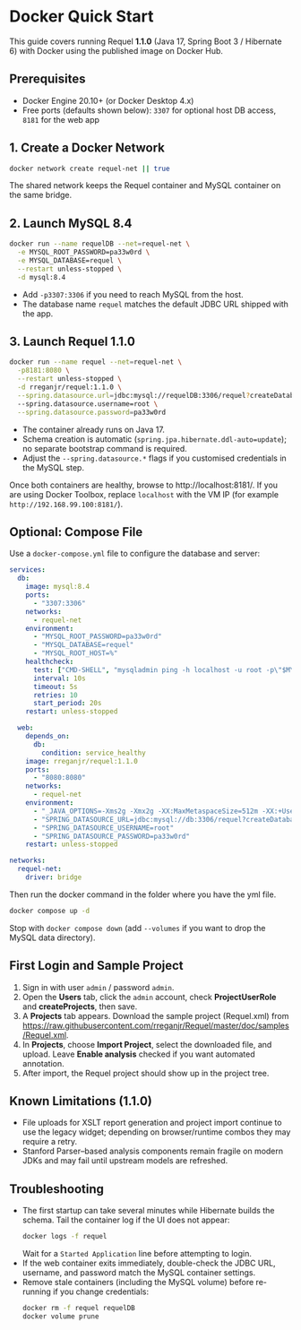 # Docker Quick Start

This guide covers running Requel **1.1.0** (Java 17, Spring Boot 3 / Hibernate 6) with Docker using the published image on Docker Hub.

## Prerequisites
- Docker Engine 20.10+ (or Docker Desktop 4.x)
- Free ports (defaults shown below): `3307` for optional host DB access, `8181` for the web app

## 1. Create a Docker Network
```bash
docker network create requel-net || true
```
The shared network keeps the Requel container and MySQL container on the same bridge.

## 2. Launch MySQL 8.4
```bash
docker run --name requelDB --net=requel-net \
  -e MYSQL_ROOT_PASSWORD=pa33w0rd \
  -e MYSQL_DATABASE=requel \
  --restart unless-stopped \
  -d mysql:8.4
```
- Add `-p3307:3306` if you need to reach MySQL from the host.
- The database name `requel` matches the default JDBC URL shipped with the app.

## 3. Launch Requel 1.1.0
```bash
docker run --name requel --net=requel-net \
  -p8181:8080 \
  --restart unless-stopped \
  -d rreganjr/requel:1.1.0 \
  --spring.datasource.url=jdbc:mysql://requelDB:3306/requel?createDatabaseIfNotExist=true&allowPublicKeyRetrieval=true&useSSL=false&serverTimezone=UTC \
  --spring.datasource.username=root \
  --spring.datasource.password=pa33w0rd
```
- The container already runs on Java 17.
- Schema creation is automatic (`spring.jpa.hibernate.ddl-auto=update`); no separate bootstrap command is required.
- Adjust the `--spring.datasource.*` flags if you customised credentials in the MySQL step.

Once both containers are healthy, browse to http://localhost:8181/. If you are using Docker Toolbox, replace `localhost` with the VM IP (for example `http://192.168.99.100:8181/`).

## Optional: Compose File
Use a `docker-compose.yml` file to configure the database and server:
```yaml
services:
  db:
    image: mysql:8.4
    ports:
      - "3307:3306"
    networks:
      - requel-net
    environment:
      - "MYSQL_ROOT_PASSWORD=pa33w0rd"
      - "MYSQL_DATABASE=requel"
      - "MYSQL_ROOT_HOST=%"
    healthcheck:
      test: ["CMD-SHELL", "mysqladmin ping -h localhost -u root -p\"$MYSQL_ROOT_PASSWORD\" --silent"]
      interval: 10s
      timeout: 5s
      retries: 10
      start_period: 20s
    restart: unless-stopped

  web:
    depends_on:
      db:
        condition: service_healthy
    image: rreganjr/requel:1.1.0
    ports:
      - "8080:8080"
    networks:
      - requel-net
    environment:
      - "_JAVA_OPTIONS=-Xms2g -Xmx2g -XX:MaxMetaspaceSize=512m -XX:+UseG1GC"
      - "SPRING_DATASOURCE_URL=jdbc:mysql://db:3306/requel?createDatabaseIfNotExist=true&allowPublicKeyRetrieval=true&useSSL=false&serverTimezone=UTC"
      - "SPRING_DATASOURCE_USERNAME=root"
      - "SPRING_DATASOURCE_PASSWORD=pa33w0rd"
    restart: unless-stopped

networks:
  requel-net:
    driver: bridge
```
Then run the docker command in the folder where you have the yml file.
```bash
docker compose up -d
```
Stop with `docker compose down` (add `--volumes` if you want to drop the MySQL data directory).

## First Login and Sample Project
1. Sign in with user `admin` / password `admin`.
2. Open the **Users** tab, click the `admin` account, check **ProjectUserRole** and **createProjects**, then save.
3. A **Projects** tab appears. Download the sample project (Requel.xml) from https://raw.githubusercontent.com/rreganjr/Requel/master/doc/samples/Requel.xml.
4. In **Projects**, choose **Import Project**, select the downloaded file, and upload. Leave **Enable analysis** checked if you want automated annotation.
5. After import, the Requel project should show up in the project tree.

## Known Limitations (1.1.0)
- File uploads for XSLT report generation and project import continue to use the legacy widget; depending on browser/runtime combos they may require a retry.
- Stanford Parser–based analysis components remain fragile on modern JDKs and may fail until upstream models are refreshed.

## Troubleshooting
- The first startup can take several minutes while Hibernate builds the schema. Tail the container log if the UI does not appear:
  ```bash
  docker logs -f requel
  ```
  Wait for a `Started Application` line before attempting to login.
- If the web container exits immediately, double-check the JDBC URL, username, and password match the MySQL container settings.
- Remove stale containers (including the MySQL volume) before re-running if you change credentials:
  ```bash
  docker rm -f requel requelDB
  docker volume prune
  ```
